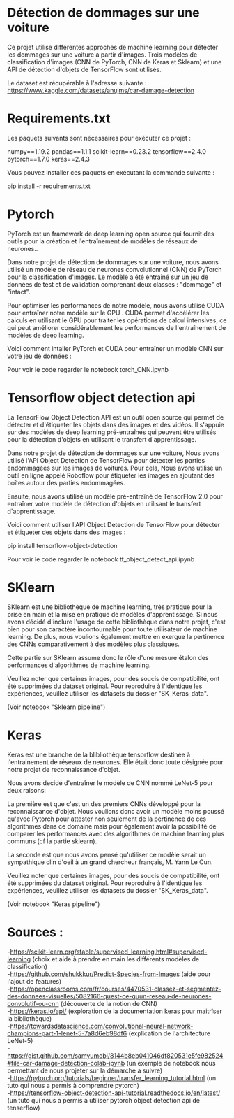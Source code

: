 # Détection de dommages sur une voiture
Ce projet utilise différentes approches de machine learning pour détecter les dommages sur une voiture à partir d'images.
Trois modèles de classification d'images (CNN de PyTorch, CNN de Keras et Sklearn) et une API de détection d'objets de TensorFlow sont utilisés.

Le dataset est récupérable à l'adresse suivante : https://www.kaggle.com/datasets/anujms/car-damage-detection

# Requirements.txt

Les paquets suivants sont nécessaires pour exécuter ce projet :

numpy==1.19.2
pandas==1.1.1
scikit-learn==0.23.2
tensorflow==2.4.0
pytorch==1.7.0
keras==2.4.3

Vous pouvez installer ces paquets en exécutant la commande suivante :

pip install -r requirements.txt

# Pytorch
PyTorch est un framework de deep learning open source qui fournit des outils pour la création et l'entraînement de modèles de réseaux de neurones..

Dans notre projet de détection de dommages sur une voiture, nous avons utilisé un modèle de réseau de neurones convolutionnel (CNN) de PyTorch pour la classification d'images. Le modèle a été entraîné sur un jeu de données de test et de validation comprenant deux classes : "dommage" et "intact".

Pour optimiser les performances de notre modèle, nous avons utilisé CUDA pour entraîner notre modèle sur le GPU . CUDA permet d'accélérer les calculs en utilisant le GPU pour traiter les opérations de calcul intensives, ce qui peut améliorer considérablement les performances de l'entraînement de modèles de deep learning.

Voici comment intaller PyTorch et CUDA pour entraîner un modèle CNN sur votre jeu de données :

Pour voir le code regarder le notebook torch_CNN.ipynb

# Tensorflow object detection api

La TensorFlow Object Detection API est un outil open source qui permet de détecter et d'étiqueter les objets dans des images et des vidéos. Il s'appuie sur des modèles de deep learning pré-entraînés qui peuvent être utilisés pour la détection d'objets en utilisant le transfert d'apprentissage.

Dans notre projet de détection de dommages sur une voiture, Nous avons utilisé l'API Object Detection de TensorFlow pour détecter les parties endommagées sur les images de voitures. Pour cela, Nous avons utilisé un outil en ligne appelé Roboflow pour étiqueter les images en ajoutant des boîtes autour des parties endommagées.

Ensuite, nous avons utilisé un modèle pré-entraîné de TensorFlow 2.0 pour entraîner votre modèle de détection d'objets en utilisant le transfert d'apprentissage.

Voici comment utiliser l'API Object Detection de TensorFlow pour détecter et étiqueter des objets dans des images :

  pip install tensorflow-object-detection
  
Pour voir le code regarder le notebook tf_object_detect_api.ipynb

# SKlearn

SKlearn est une bibliothèque de machine learning, très pratique pour la prise en main et la mise en pratique de modèles d'apprentissage. Si nous avons décidé d'inclure l'usage de cette bibliothèque dans notre projet, c'est bien pour son caractère incontournable pour toute utilisateur de machine learning. De plus, nous voulions également mettre en exergue la pertinence des CNNs comparativement à des modèles plus classiques.

Cette partie sur SKlearn assume donc le rôle d'une mesure étalon des performances d'algorithmes de machine learning.

Veuillez noter que certaines images, pour des soucis de compatibilité, ont été supprimées du dataset original. Pour reproduire à l'identique les expériences, veuillez utiliser les datasets du dossier "SK_Keras_data".

(Voir notebook "Sklearn pipeline")


# Keras

Keras est une branche de la blibliothèque tensorflow destinée à l'entrainement de réseaux de neurones. Elle était donc toute désignée pour notre projet de reconnaissance d'objet.

Nous avons decidé d'entraîner le modèle de CNN nommé LeNet-5 pour deux raisons:

La première est que c'est un des premiers CNNs développé pour la reconnaissance d'objet. Nous voulions donc avoir un modèle moins poussé qu'avec Pytorch pour attester non seulement de la pertinence de ces algorithmes dans ce domaine mais pour également avoir la possibilité de comparer les performances avec des algorithmes de machine learning plus communs (cf la partie sklearn).

La seconde est que nous avons pensé qu'utiliser ce modèle serait un sympathique clin d'oeil à un grand chercheur français, M. Yann Le Cun.

Veuillez noter que certaines images, pour des soucis de compatibilité, ont été supprimées du dataset original. Pour reproduire à l'identique les expériences, veuillez utiliser les datasets du dossier "SK_Keras_data".

(Voir notebook "Keras pipeline")

# Sources :<br>
-https://scikit-learn.org/stable/supervised_learning.html#supervised-learning (choix et aide à prendre en main les différents modèles de classification) <br>
-https://github.com/shukkkur/Predict-Species-from-Images (aide pour l'ajout de features) <br>
-https://openclassrooms.com/fr/courses/4470531-classez-et-segmentez-des-donnees-visuelles/5082166-quest-ce-quun-reseau-de-neurones-convolutif-ou-cnn (découverte de la notion de CNN) <br>
-https://keras.io/api/ (exploration de la documentation keras pour maitrîser la bibliothèque) <br>
-https://towardsdatascience.com/convolutional-neural-network-champions-part-1-lenet-5-7a8d6eb98df6 (explication de l'architecture LeNet-5) <br>
-https://gist.github.com/samyumobi/8144b8eb041046df820531e5fe982524#file-car-damage-detection-colab-ipynb (un exemple de notebook nous permettant de nous projeter sur la démarche à suivre) <br>
-https://pytorch.org/tutorials/beginner/transfer_learning_tutorial.html (un tuto qui nous a permis à comprendre pytorch) <br>
-https://tensorflow-object-detection-api-tutorial.readthedocs.io/en/latest/ (un tuto qui nous a permis à utiliser pytorch object detection api de tenserflow)

